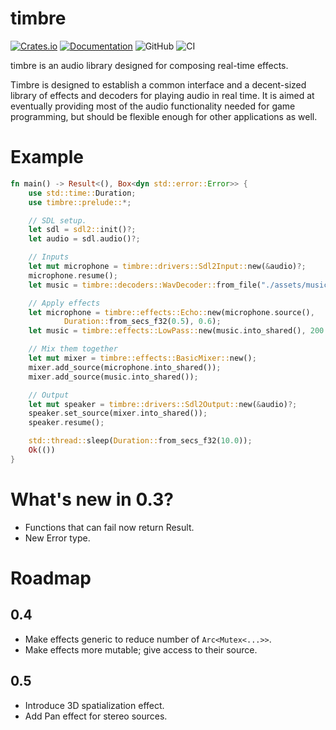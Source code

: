 timbre
======

[![Crates.io](https://img.shields.io/crates/v/timbre)](https://crates.io/crates/timbre)
[![Documentation](https://docs.rs/timbre/badge.svg)](https://docs.rs/timbre/)
![GitHub](https://img.shields.io/github/license/thoren-d/timbre)
![CI](https://github.com/thoren-d/timbre/workflows/CI/badge.svg?branch=develop)

timbre is an audio library designed for composing real-time effects.

Timbre is designed to establish a common interface and a decent-sized
library of effects and decoders for playing audio in real time. It is aimed
at eventually providing most of the audio functionality needed for game
programming, but should be flexible enough for other applications as well.

# Example

```rust
fn main() -> Result<(), Box<dyn std::error::Error>> {
    use std::time::Duration;
    use timbre::prelude::*;

    // SDL setup.
    let sdl = sdl2::init()?;
    let audio = sdl.audio()?;

    // Inputs
    let mut microphone = timbre::drivers::Sdl2Input::new(&audio)?;
    microphone.resume();
    let music = timbre::decoders::WavDecoder::from_file("./assets/music-stereo-f32.wav")?;

    // Apply effects
    let microphone = timbre::effects::Echo::new(microphone.source(),
            Duration::from_secs_f32(0.5), 0.6);
    let music = timbre::effects::LowPass::new(music.into_shared(), 200.0);

    // Mix them together
    let mut mixer = timbre::effects::BasicMixer::new();
    mixer.add_source(microphone.into_shared());
    mixer.add_source(music.into_shared());

    // Output
    let mut speaker = timbre::drivers::Sdl2Output::new(&audio)?;
    speaker.set_source(mixer.into_shared());
    speaker.resume();

    std::thread::sleep(Duration::from_secs_f32(10.0));
    Ok(())
}
```

# What's new in 0.3?

* Functions that can fail now return Result.
* New Error type.

# Roadmap

## 0.4

* Make effects generic to reduce number of `Arc<Mutex<...>>`.
* Make effects more mutable; give access to their source.

## 0.5

* Introduce 3D spatialization effect.
* Add Pan effect for stereo sources.
